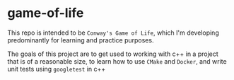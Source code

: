 # game-of-life
This repo is intended to be `Conway's Game of Life`, which I'm developing 
predominantly for learning and practice purposes.

The goals of this project are to get used to working with c++ in a project that
is of a reasonable size, to learn how to use `CMake` and `Docker`, and write
unit tests using `googletest` in c++

